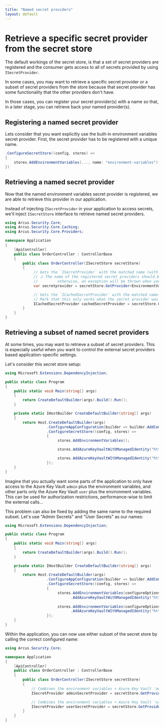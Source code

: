 ```yaml
---
title: "Named secret providers"
layout: default
---
```


# Retrieve a specific secret provider from the secret store

The default workings of the secret store, is that a set of secret providers are registered and the consumer gets access to all of secrets provided by using `ISecretProvider`.

In some cases, you may want to retrieve a specific secret provider or a subset of secret providers from the store because that secret provider has some functionality that the other providers don't have.

In those cases, you can register your secret provider(s) with a name so that, in a later stage, you can retrieve back your named provider(s).

## Registering a named secret provider

Lets consider that you want explicitly use the built-in environment variables secret provider.
First, the secret provider has to be registered with a unique name. 

```csharp
.ConfigureSecretStore((config, stores) =>
{
    stores.AddEnvironmentVariables(..., name: "environment-variables");
})
```

## Retrieving a named secret provider

Now that the named environment variables secret provider is registered, we are able to retrieve this provider in our application.

Instead of injecting `ISecretProvider` in your application to access secrets, we'll inject `ISecretStore` interface to retrieve named secret providers.

```csharp
using Arcus.Security.Core;
using Arcus.Security.Core.Caching;
using Arcus.Security.Core.Providers;

namespace Application
{
    [ApiController]
    public class OrderController : ControllerBase
    {
        public class OrderController(ISecretStore secretStore)
        {
             // Gets the `ISecretProvider` with the matched name (with either using the `ISecretProvider` as return type or your own generic type).
             // ⚠ The name of the registered secret providers should be unique when retrieving the concrete secret provider; 
             //         otherwise, an exception will be thrown when you try to access the `GetProvider<>` or `GetCachedProvider<>`.
             var secretprovider = secretStore.GetProvider<EnvironmentVariableSecretProvider>("environment-variables");

             // Gets the `ICachedSecretProvider` with the matched name (with either using the `ICachedSecretProvider` as return type or your own generic type).
             // Mark that this only works when the secret provider was regisered as a cached secret provider.
             ICachedSecretProvider cachedSecretProvider = secretStore.GetCachedProvider("your-cached-secret-provider");
        }
    }
}
```

## Retrieving a subset of named secret providers

At some times, you may want to retrieve a subset of secret providers. This is especially useful when you want to control the external secret providers based application-specific settings.

Let's consider this secret store setup:

```csharp
using Microsoft.Extensions.DependencyInjection;

public static class Program
{
    public static void Main(string[] args)
    {
        return CreateDefaultBuilder(args).Build().Run();
    }

    private static IHostBuilder CreateDefaultBuilder(string[] args)
    {
        return Host.CreateDefaultBuilder(args)
                   .ConfigureAppConfiguration(builder => builder.AddCommandLine(args))
                   .ConfigureSecretStore((config, stores) =>
                   {
                        stores.AddEnvironmentVariables();

                        stores.AddAzureKeyVaultWithManagedIdentity("https://admin.vault.azure.net");

                        stores.AddAzureKeyVaultWIthManagedIdentity("https://user.vault.azure.net");
                   });
    }
}
```

Imagine that you actually want some parts of the application to only have access to the Azure Key Vault `admin` plus the environment variables, and other parts only the Azure Key Vault `user` plus the environment variables.
This can be used for authorization restrictions, performance-wise to limit the external calls...

This problem can also be fixed by adding the same name to the required subset. Let's use "Admin Secrets" and "User Secrets" as our names:

```csharp
using Microsoft.Extensions.DependencyInjection;

public static class Program
{
    public static void Main(string[] args)
    {
        return CreateDefaultBuilder(args).Build().Run();
    }

    private static IHostBuilder CreateDefaultBuilder(string[] args)
    {
        return Host.CreateDefaultBuilder(args)
                   .ConfigureAppConfiguration(builder => builder.AddCommandLine(args))
                   .ConfigureSecretStore((config, stores) =>
                   {
                        stores.AddEnvironmentVariables(configureOptions: options => options.Name = "Admin Secrets")
                              .AddAzureKeyVaultWithManagedIdentity("https://admin.vault.azure.net", configureOptions: options => options.Name = "Admin Secrets");
                        
                        stores.AddEnvironmentVariables(configureOptions: options => options.Name = "User Secrets")
                              .AddAzureKeyVaultWIthManagedIdentity("https://user.vault.azure.net", configureOptions: options => options.Name = "User Secrets");
                   });
    }
}
```

Within the application, you can now use either subset of the secret store by calling the correct configured name:

```csharp
using Arcus.Security.Core;

namespace Application
{
    [ApiController]
    public class OrderController : ControllerBase
    {
        public class OrderController(ISecretStore secretStore)
        {
            // Combines the environment variables + Azure Key Vault 'admin'
            ISecretProvider adminSecretProvider = secretStore.GetProvider("Admin Secrets");

            // Combines the environment variables + Azure Key Vault 'user'
            ISecretProvider userSecretProvider = secretStore.GetProvider("User Secrets");
        }
    }
}
```